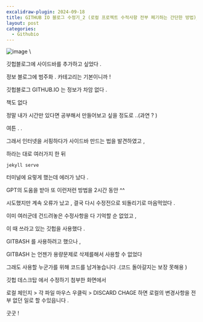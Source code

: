 ```yaml
---
excalidraw-plugin: 2024-09-18
title: GITHUB IO 블로그 수정기_2 (로컬 프로젝트 수적사항 전부 페기하는 간단한 방법)_
layout: post
categories:
  - Githubio
---
```


![image](https://github.com/user-attachments/assets/c2febe12-421c-40d0-8822-d818f1a41ac9)
\

깃헙블로그에 사이드바를 추가하고 싶었다 . 

정보 블로그에 범주화 . 카테고리는 기본이니까 ! 

깃헙블로그 GITHUB.IO 는 정보가 차암 없다 . 

책도 없다 

정말 내가 시간만 있다면 공부해서 만들어보고 싶을 정도로 ..(과연 ? )

여튼 . .

그래서 인터넷을 서핑하다가 사이드바 만드는 법을 
발견하였고 , 

하라는 대로 여러가지 한 뒤 

```
jekyll serve 
```
터미널에 요렇게 했는데 
에러가 났다 . 

GPT의 도움을 받아 또 이런저런 
방법을 2시간 동안 ^^ 

시도했지만 계속 오류가 났고 , 
결국 다시 수정전으로 되돌리기로 마음먹었다 . 

이미 여러군데 건드려놓은 수정사항을 다 기억할 순 없었고 , 

이 때 쓰라고 있는 깃헙을 사용했다 . 

GITBASH 를 사용하려고 했으나 , 

GITBASH 는 언젠가 용량문제로 삭제를해서 사용할 수 없었다 


그래도 사용할 누군가를 위해 
코드를 남겨놓습니다 .(코드 돌아갈지는 보장 못해용 )

깃헙 데스크탑 에서 수정하기 
첨부한 화면에서 

로컬 체인지  >
각 파일 마우스 우클릭 > DISCARD CHAGE 하면
로컬의 변경사항을 전부 없던 일로 할 수있읍니다 . 

굿굿 !


```

```